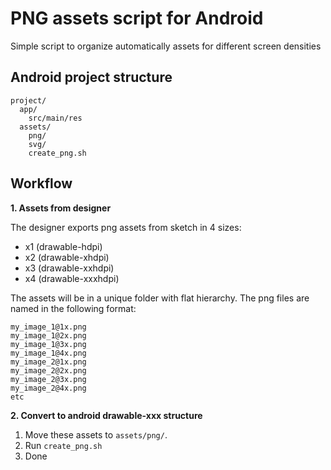 # PNG assets script for Android

Simple script to organize automatically assets for different screen densities

## Android project structure

```
project/
  app/
    src/main/res
  assets/
    png/
    svg/
    create_png.sh
```


## Workflow

**1. Assets from designer**

The designer exports png assets from sketch in 4 sizes:

* x1 (drawable-hdpi)
* x2 (drawable-xhdpi)
* x3 (drawable-xxhdpi)
* x4 (drawable-xxxhdpi)

The assets will be in a unique folder with flat hierarchy. The png files are named in the following format:

```
my_image_1@1x.png
my_image_1@2x.png
my_image_1@3x.png
my_image_1@4x.png
my_image_2@1x.png
my_image_2@2x.png
my_image_2@3x.png
my_image_2@4x.png
etc
```

**2. Convert to android drawable-xxx structure**

1. Move these assets to `assets/png/`.
2. Run `create_png.sh`
3. Done
